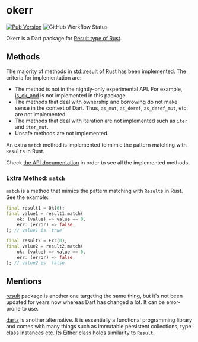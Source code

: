 # okerr

[![Pub Version](https://img.shields.io/pub/v/okerr?label=version&logo=dart&style=flat-square)](https://pub.dev/packages/okerr)
![GitHub Workflow Status](https://img.shields.io/github/workflow/status/erayerdin/okerr/Dart?logo=github&style=flat-square)

Okerr is a Dart package for [Result type of Rust](https://doc.rust-lang.org/std/result/index.html).

## Methods

The majority of methods in [std::result of Rust](https://doc.rust-lang.org/std/result/index.html) has been implemented. The criteria for implementation are:

 - The method is not in the nightly-only experimental API. For example, [is_ok_and](https://doc.rust-lang.org/std/result/enum.Result.html#method.is_ok_and) is not implemented in this package.
 - The methods that deal with ownership and borrowing do not make sense in the context of Dart. Thus, `as_mut`, `as_deref`, `as_deref_mut`, etc. are not implemented.
 - The methods that deal with iteration are not implemented such as `iter` and `iter_mut`.
 - Unsafe methods are not implemented.

An extra `match` method is implemented to mimic the pattern matching with `Result`s in Rust.

Check [the API documentation](https://pub.dev/documentation/okerr/latest/) in order to see all the implemented methods.

### Extra Method: `match`

`match` is a method that mimics the pattern matching with `Result`s in Rust. See the example:

```dart
final result1 = Ok(0);
final value1 = result1.match(
    ok: (value) => value == 0,
    err: (error) => false,
); // value1 is `true`

final result2 = Err(0);
final value2 = result2.match(
    ok: (value) => value == 0,
    err: (error) => false,
); // value2 is `false`
```

## Mentions

[result](https://pub.dev/packages/result) package is another one targeting the same thing, but it's not been updated for years now whereas Dart has changed a lot. It can be error-prone to use.

[dartz](https://pub.dev/packages/dartz) is another alternative. It is essentially a functional programming library and comes with many things such as immutable persistent collections, type class instances etc. Its [Either](https://pub.dev/documentation/dartz/latest/dartz/Either-class.html) class holds similarity to `Result`.
